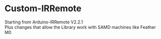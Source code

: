 # Custom-IRRemote
Starting from Arduino-IRRemote V2.2.1
<br>Plus changes that allow the Library work with SAMD machines like Feather M0
